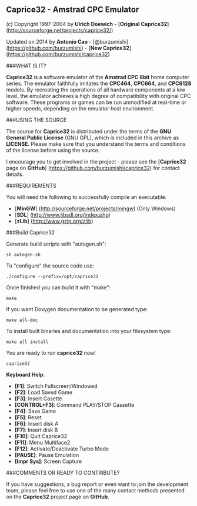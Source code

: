 Caprice32 - Amstrad CPC Emulator
----------------

(c) Copyright 1997-2004 by **Ulrich Doewich** - [**Original Caprice32**] (http://sourceforge.net/projects/caprice32/)

Updated on 2014 by **Antonio Cao** - [@burzumishi] (https://github.com/burzumishi) - [**New Caprice32**] (https://github.com/burzumishi/caprice32)


###WHAT IS IT?

**Caprice32** is a software emulator of the **Amstrad CPC 8bit** home computer series. The emulator faithfully imitates the **CPC464**, **CPC664**, and **CPC6128** models. By recreating the operations of all hardware components at a low level, the emulator achieves a high degree of compatibility with original CPC software. These programs or games can be run unmodified at real-time or higher speeds, depending on the emulator host environment.


###USING THE SOURCE

The source for **Caprice32** is distributed under the terms of the **GNU General Public License** (GNU GPL), which is included in this archive as **LICENSE**. Please make sure that you understand the terms and conditions of the license before using the source.

I encourage you to get involved in the project - please see the [**Caprice32** page on **GitHub**] (https://github.com/burzumishi/caprice32) for contact details.


###REQUIREMENTS

You will need the following to successfully compile an executable:

- [**MinGW**] (http://sourceforge.net/projects/mingw) (Only Windows)
- [**SDL**] (http://www.libsdl.org/index.php)
- [**zLib**] (http://www.gzip.org/zlib)


###Build Caprice32

Generate build scripts with "autogen.sh":

  `sh autogen.sh`

To "configure" the source code use:

  `./configure --prefix=/opt/caprice32`

Once finished you can build it with "make":

  `make`

If you want Doxygen documentation to be generated type:

  `make all-doc`

To install built binaries and documentation into your filesystem type:

  `make all install`

You are ready to run **caprice32** now!

  `caprice32`
  
**Keyboard Help**:

 *  **[F1]**: Switch Fullscreen/Windowed
 *  **[F2]**: Load Saved Game
 *  **[F3]**: Insert Casette
 *  **[CONTROL+F3]**: Command PLAY/STOP Cassette
 *  **[F4]**: Save Game
 *  **[F5]**: Reset
 *  **[F6]**: Insert disk A
 *  **[F7]**: Insert disk B
 *  **[F10]**: Quit Caprice32
 *  **[F11]**: Menu Multiface2
 *  **[F12]**: Activate/Deactivate Turbo Mode
 *  **[PAUSE]**: Pause Emulation
 *  **[Impr Sys]**: Screen Capture


###COMMENTS OR READY TO CONTRIBUTE?

If you have suggestions, a bug report or even want to join the development team, please feel free to use one of the many contact methods presented on the **Caprice32** project page on **GitHub**.
